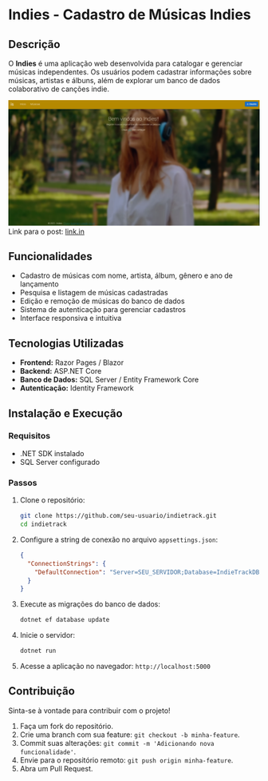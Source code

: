 # Indies - Cadastro de Músicas Indies

## Descrição
O **Indies** é uma aplicação web desenvolvida para catalogar e gerenciar músicas independentes. Os usuários podem cadastrar informações sobre músicas, artistas e álbuns, além de explorar um banco de dados colaborativo de canções indie.

![Texto alternativo](./Indies/wwwroot/img/indies.png)
Link para o post: [link.in](https://www.linkedin.com/feed/update/urn:li:activity:7307817725337198593/)

## Funcionalidades
- Cadastro de músicas com nome, artista, álbum, gênero e ano de lançamento
- Pesquisa e listagem de músicas cadastradas
- Edição e remoção de músicas do banco de dados
- Sistema de autenticação para gerenciar cadastros
- Interface responsiva e intuitiva

## Tecnologias Utilizadas
- **Frontend:** Razor Pages / Blazor
- **Backend:** ASP.NET Core
- **Banco de Dados:** SQL Server / Entity Framework Core
- **Autenticação:** Identity Framework

## Instalação e Execução
### Requisitos
- .NET SDK instalado
- SQL Server configurado

### Passos
1. Clone o repositório:
   ```sh
   git clone https://github.com/seu-usuario/indietrack.git
   cd indietrack
   ```
2. Configure a string de conexão no arquivo `appsettings.json`:
   ```json
   {
     "ConnectionStrings": {
       "DefaultConnection": "Server=SEU_SERVIDOR;Database=IndieTrackDB;Trusted_Connection=True;"
     }
   }
   ```
3. Execute as migrações do banco de dados:
   ```sh
   dotnet ef database update
   ```
4. Inicie o servidor:
   ```sh
   dotnet run
   ```
5. Acesse a aplicação no navegador: `http://localhost:5000`

## Contribuição
Sinta-se à vontade para contribuir com o projeto!
1. Faça um fork do repositório.
2. Crie uma branch com sua feature: `git checkout -b minha-feature`.
3. Commit suas alterações: `git commit -m 'Adicionando nova funcionalidade'`.
4. Envie para o repositório remoto: `git push origin minha-feature`.
5. Abra um Pull Request.

